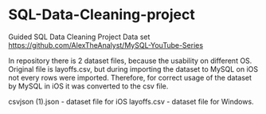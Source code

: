 # SQL-Data-Cleaning-project
Guided SQL Data Cleaning Project
Data set https://github.com/AlexTheAnalyst/MySQL-YouTube-Series

In repository there is 2 dataset files, because the usability on different OS.
Original file is layoffs.csv, but during importing the dataset to MySQL on iOS not every rows were imported.
Therefore, for correct usage of the dataset by MySQL in iOS it was converted to the csv file.

csvjson (1).json - dataset file for iOS
layoffs.csv - dataset file for Windows.
